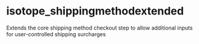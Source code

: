 # isotope_shippingmethodextended
Extends the core shipping method checkout step to allow additional inputs for user-controlled shipping surcharges
